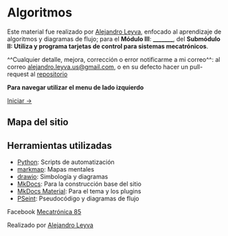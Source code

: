 # Algoritmos

Este material fue realizado por [Alejandro Leyva](https://www.alejandro-leyva.com/), enfocado al aprendizaje de algoritmos y diagramas de flujo;  para el **Módulo III**: **_______**, del **Submódulo II: Utiliza y programa tarjetas de control para sistemas mecatrónicos**.

^^Cualquier detalle, mejora, corrección o error notificarme a mi correo^^: al correo [alejandro.leyva.us@gmail.com](mailto:alejandro.leyva.us@gmail.com), o en su defecto hacer un pull-request al [repositorio](https://github.com/jalmx/algoritmos)

**Para navegar utilizar el menu de lado izquierdo**

[Iniciar ->](00_Algoritmos.md)

## Mapa del sitio

<!-- Map site insert-->

## Herramientas utilizadas 

- [Python](https://www.python.org): Scripts de automatización
- [markmap](https://markmap.js.org): Mapas mentales
- [drawio](https://app.diagrams.net): Simbología y diagramas
- [MkDocs](https://www.mkdocs.org): Para la construcción base del sitio
- [MkDocs Material](https://squidfunk.github.io/mkdocs-material/): Para el tema y los plugins
- [PSeint](http://pseint.sourceforge.net): Pseudocódigo y diagramas de flujo



<!-- text autogenerated footer --> <p>Facebook <a href="https://www.facebook.com/mecatronica85/" target="_blank">Mecatrónica 85</a></p><p>Realizado por <a href="https://www.alejandro-leyva.com" target="_blank">Alejandro Leyva</a></p>